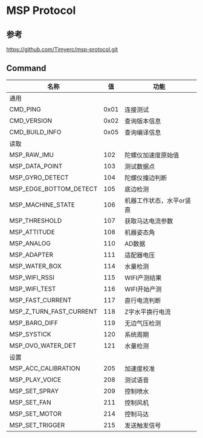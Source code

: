 # MSP Protocol

## 参考

https://github.com/Timyerc/msp-protocol.git

## Command

| 名称 | 值 | 功能 |
| ----------- | ----------- |  ----------- |
| 通用 |
| CMD_PING | 0x01 | 连接测试 |
| CMD_VERSION | 0x02 | 查询版本信息 |
| CMD_BUILD_INFO | 0x05 | 查询编译信息 |
| 读取 |
| MSP_RAW_IMU | 102 | 陀螺仪加速度原始值 |
| MSP_DATA_POINT | 103 | 测试数据点 |
| MSP_GYRO_DETECT | 104 | 陀螺仪撞边判断 |
| MSP_EDGE_BOTTOM_DETECT | 105 | 底边检测 |
| MSP_MACHINE_STATE | 106 | 机器工作状态，水平or竖直 |
| MSP_THRESHOLD | 107 | 获取马达电流参数 |
| MSP_ATTITUDE | 108 | 机器姿态角 |
| MSP_ANALOG | 110 | AD数据 |
| MSP_ADAPTER | 111 | 适配器电压 |
| MSP_WATER_BOX | 114 | 水量检测 |
| MSP_WIFI_RSSI | 115 | WIFI产测结果 |
| MSP_WIFI_TEST | 116 | WIFI开始产测 |
| MSP_FAST_CURRENT | 117 | 直行电流判断 |
| MSP_Z_TURN_FAST_CURRENT | 118 | Z字水平换行电流 |
| MSP_BARO_DIFF | 119 | 无边气压检测 |
| MSP_SYSTICK | 120 | 系统周期 |
| MSP_OVO_WATER_DET | 121 | 水量检测 |
| 设置 |
| MSP_ACC_CALIBRATION | 205 | 加速度校准 |
| MSP_PLAY_VOICE | 208 | 测试语音 |
| MSP_SET_SPRAY | 209 | 控制喷水 |
| MSP_SET_FAN | 211 | 控制风机 |
| MSP_SET_MOTOR | 214 | 控制马达 |
| MSP_SET_TRIGGER | 215 | 发送触发信号 |
